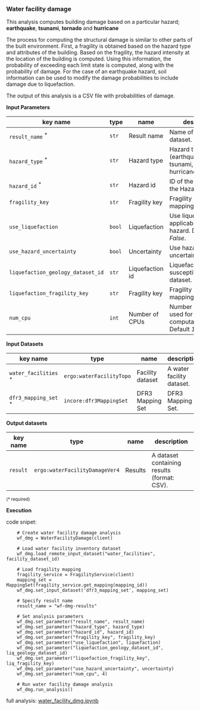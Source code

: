 ### Water facility damage

This analysis computes building damage based on a particular hazard; **earthquake**, **tsunami**, **tornado** and **hurricane**

The process for computing the structural damage is similar to other parts of the built environment. First, a fragility
is obtained based on the hazard type and attributes of the building. Based on the fragility, the hazard intensity at the 
location of the building is computed. Using this information, the probability of exceeding each limit state is computed, 
along with the probability of damage. For the case of an earthquake hazard, soil information can be used to
modify the damage probabilities to include damage due to liquefaction.  

The output of this analysis is a CSV file with probabilities of damage.

**Input Parameters**

key name | type | name | description
--- | --- | --- | ---
`result_name` <sup>*</sup> | `str` | Result name | Name of the result dataset.
`hazard_type` <sup>*</sup> | `str` | Hazard type | Hazard type (earthquake, tsunami, tornado, hurricaneWindfields). 
`hazard_id` <sup>*</sup> | `str` | Hazard id | ID of the hazard from the Hazard service.
`fragility_key` | `str` | Fragility key | Fragility key used in mapping dataset.
`use_liquefaction` | `bool` | Liquefaction | Use liquefaction, if applicable to the hazard. Default is <br>*False*.
`use_hazard_uncertainty` | `bool` | Uncertainty | Use hazard uncertainty.
`liquefaction_geology_dataset_id` | `str` | Liquefaction id | Liquefaction susceptibility dataset.
`liquefaction_fragility_key` | `str` | Fragility key | Fragility key used in mapping dataset.
`num_cpu` | `int` | Number of CPUs | Number of CPUs used for parallel computations. <br>Default *1*.

**Input Datasets**

key name | type | name | description
--- | --- | --- | ---
`water_facilities` <sup>*</sup> | `ergo:waterFacilityTopo` | Facility dataset |  A water facility dataset.
`dfr3_mapping_set` <sup>*</sup> | `incore:dfr3MappingSet` | DFR3 Mapping Set | DFR3 Mapping Set.

**Output datasets** 

key name | type | name | description
--- | --- | --- | ---
`result` | `ergo:waterFacilityDamageVer4` | Results | A dataset containing results (format: CSV).

<small>(* required)</small>

**Execution**

code snipet:

```
    # Create water facility damage analysis
    wf_dmg = WaterFacilityDamage(client)

    # Load water facility inventory dataset
    wf_dmg.load_remote_input_dataset("water_facilities", facility_dataset_id)

    # Load fragility mapping
    fragility_service = FragilityService(client)
    mapping_set = MappingSet(fragility_service.get_mapping(mapping_id))
    wf_dmg.set_input_dataset('dfr3_mapping_set', mapping_set)

    # Specify result name
    result_name = "wf-dmg-results"

    # Set analysis parameters
    wf_dmg.set_parameter("result_name", result_name)
    wf_dmg.set_parameter("hazard_type", hazard_type)
    wf_dmg.set_parameter("hazard_id", hazard_id)
    wf_dmg.set_parameter("fragility_key", fragility_key)
    wf_dmg.set_parameter("use_liquefaction", liquefaction)
    wf_dmg.set_parameter("liquefaction_geology_dataset_id", liq_geology_dataset_id)
    wf_dmg.set_parameter("liquefaction_fragility_key", liq_fragility_key)
    wf_dmg.set_parameter("use_hazard_uncertainty", uncertainty)
    wf_dmg.set_parameter("num_cpu", 4)

    # Run water facility damage analysis
    wf_dmg.run_analysis()
```

full analysis: [water_facility_dmg.ipynb](https://github.com/IN-CORE/incore-docs/blob/master/notebooks/water_facility_dmg.ipynb)